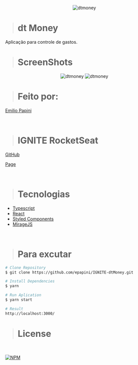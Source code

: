 <p align="center">
   <img src="https://github.com/epapini/IGNITE-dtMoney/blob/main/topo.JPG" alt="dtmoney"/>
</p>

> # dt Money 
<p>
Aplicação para controle de gastos.
</p>


> # ScreenShots
<div align="center" width="50%">
     <img src="https://github.com/epapini/IGNITE-dtMoney/blob/main/sc1.png" alt="dtmoney"/>
      <img src="https://github.com/epapini/IGNITE-dtMoney/blob/main/sc2.png" alt="dtmoney"/>
  </sub>
</div>
   
   
   
> # Feito por:

  <a href="https://github.com/epapini">Emilio Papini</a>

<br>

> # IGNITE RocketSeat
[GitHub](https://github.com/Rocketseat)
<br>

[Page](https://rocketseat.com.br/)


<br>

> # Tecnologias

- [Typescript](https://www.typescriptlang.org/)
- [React](https://reactjs.org/)
- [Styled Components](https://styled-components.com/)
- [MirageJS](https://miragejs.com/)


<br>

> # Para excutar

```bash
# Clone Repository
$ git clone https://github.com/epapini/IGNITE-dtMoney.git
```

```bash
# Install Dependencies
$ yarn
```

```bash
# Run Aplication
$ yarn start
```

```bash
# Result
http://localhost:3000/
```


> # License

<br>

[![NPM](https://img.shields.io/apm/l/react)](https://github.com/epapini/IGNITE-dtMoney.gitReadme/LICENSE)
